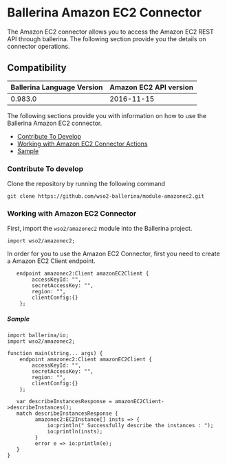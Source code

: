 # Ballerina Amazon EC2 Connector

The Amazon EC2 connector allows you to access the Amazon EC2 REST API through ballerina.
The following section provide you the details on connector operations.

## Compatibility
| Ballerina Language Version | Amazon EC2 API version  |
| -------------------------- | --------------------   |
| 0.983.0                    | 2016-11-15             |


The following sections provide you with information on how to use the Ballerina Amazon EC2 connector.

- [Contribute To Develop](#contribute-to-develop)
- [Working with Amazon EC2 Connector Actions](#Working-with-Amazon-EC2-Connector)
- [Sample](#sample)

### Contribute To develop

Clone the repository by running the following command 
```shell
git clone https://github.com/wso2-ballerina/module-amazonec2.git
```

### Working with Amazon EC2 Connector

First, import the `wso2/amazonec2` module into the Ballerina project.

```ballerina
import wso2/amazonec2;
```

In order for you to use the Amazon EC2 Connector, first you need to create a Amazon EC2 Client endpoint.

```ballerina
   endpoint amazonec2:Client amazonEC2Client {
        accessKeyId: "",
        secretAccessKey: "",
        region: "",
        clientConfig:{}
    };
```

##### Sample

```ballerina
import ballerina/io;
import wso2/amazonec2;

function main(string... args) {
    endpoint amazonec2:Client amazonEC2Client {
        accessKeyId: "",
        secretAccessKey: "",
        region: "",
        clientConfig:{}
    };

   var describeInstancesResponse = amazonEC2Client->describeInstances();
   match describeInstancesResponse {
         amazonec2:EC2Instance[] insts => {
             io:println(" Successfully describe the instances : ");
             io:println(insts);
         }
         error e => io:println(e);
   }
}
```